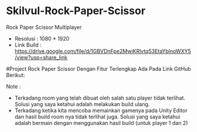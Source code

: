 # Skilvul-Rock-Paper-Scissor
Rock Paper Scissor Multiplayer

- Resolusi : 1080 * 1920
- Link Build : https://drive.google.com/file/d/1GBVDnFpe2MwiKRlvtq53EtaYblnoWXY5/view?usp=share_link

#Project Rock Paper Scissor Dengan Fitur Terlengkap Ada Pada Link GitHub Berikut:

Note :
- Terkadang room yang telah dibuat oleh salah satu player tidak terlihat. Solusi yang saya ketahui adalah melakukan build ulang.
- Terkadang ketika kita mencoba memainkan gamenya pada Unity Editor dan hasil build room nya tidak terlihat juga. Solusi yang saya ketahui adalah bermain dengan menggunakan hasil build (untuk player 1 dan 2)

